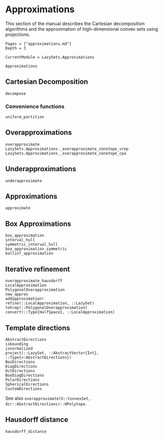 # Approximations

This section of the manual describes the Cartesian decomposition algorithms and
the approximation of high-dimensional convex sets using projections.

```@contents
Pages = ["approximations.md"]
Depth = 3
```

```@meta
CurrentModule = LazySets.Approximations
```

```@docs
Approximations
```

## Cartesian Decomposition

```@docs
decompose
```

### Convenience functions

```@docs
uniform_partition
```

## Overapproximations

```@docs
overapproximate
LazySets.Approximations._overapproximate_zonotope_vrep
LazySets.Approximations._overapproximate_zonotope_cpa
```

## Underapproximations

```@docs
underapproximate
```

## Approximations

```@docs
approximate
```

## Box Approximations

```@docs
box_approximation
interval_hull
symmetric_interval_hull
box_approximation_symmetric
ballinf_approximation
```

## Iterative refinement

```@docs
overapproximate_hausdorff
LocalApproximation
PolygonalOverapproximation
new_approx
addapproximation!
refine(::LocalApproximation, ::LazySet)
tohrep(::PolygonalOverapproximation)
convert(::Type{HalfSpace}, ::LocalApproximation)
```

## Template directions

```@docs
AbstractDirections
isbounding
isnormalized
project(::LazySet, ::AbstractVector{Int}, ::Type{<:AbstractDirections})
BoxDirections
DiagDirections
OctDirections
BoxDiagDirections
PolarDirections
SphericalDirections
CustomDirections
```

See also `overapproximate(X::ConvexSet, dir::AbstractDirections)::HPolytope`.

## Hausdorff distance

```@docs
hausdorff_distance
```
